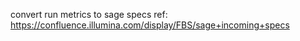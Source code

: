 convert run metrics to sage specs
ref: https://confluence.illumina.com/display/FBS/sage+incoming+specs